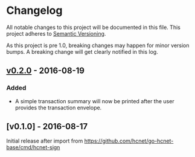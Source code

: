 # Changelog

All notable changes to this project will be documented in this
file.  This project adheres to [Semantic Versioning](http://semver.org/).

As this project is pre 1.0, breaking changes may happen for minor version
bumps.  A breaking change will get clearly notified in this log.

## [v0.2.0] - 2016-08-19

### Added

- A simple transaction summary will now be printed after the user provides the transaction envelope.

## [v0.1.0] - 2016-08-17

Initial release after import from https://github.com/hcnet/go-hcnet-base/cmd/hcnet-sign

[Unreleased]: https://github.com/hcnet/go/compare/hcnet-sign-v0.2.0...master
[v0.2.0]: https://github.com/hcnet/go/compare/hcnet-sign-v0.1.0...v0.2.0
